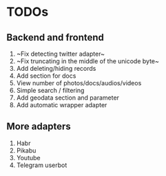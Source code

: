 # TODOs

## Backend and frontend

1. ~Fix detecting twitter adapter~
2. ~Fix truncating in the middle of the unicode byte~
3. Add deleting/hiding records
4. Add section for docs
5. View number of photos/docs/audios/videos
6. Simple search / filtering
7. Add geodata section and parameter
8. Add automatic wrapper adapter

## More adapters

1. Habr
2. Pikabu
3. Youtube
4. Telegram userbot
